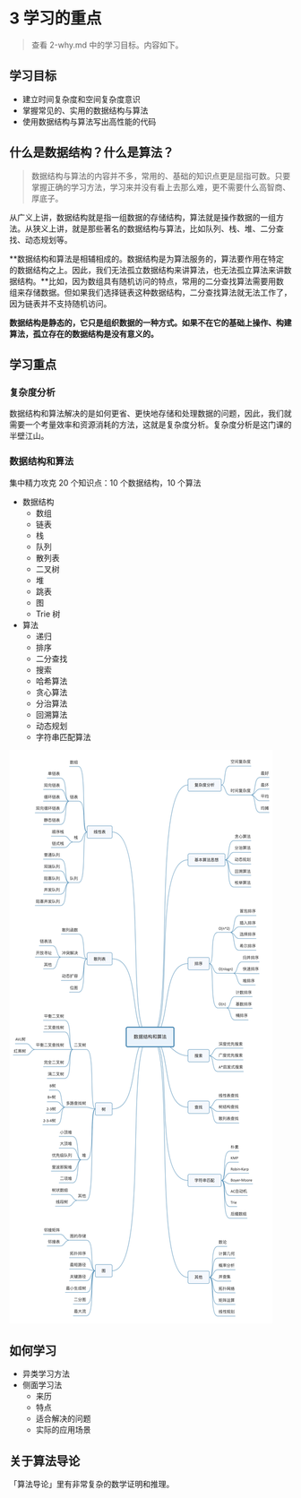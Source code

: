 # 3 学习的重点

> 查看 2-why.md 中的学习目标。内容如下。

## 学习目标

* 建立时间复杂度和空间复杂度意识
* 掌握常见的、实用的数据结构与算法
* 使用数据结构与算法写出高性能的代码

## 什么是数据结构？什么是算法？

> 数据结构与算法的内容并不多，常用的、基础的知识点更是屈指可数。只要掌握正确的学习方法，学习来并没有看上去那么难，更不需要什么高智商、厚底子。

从广义上讲，数据结构就是指一组数据的存储结构，算法就是操作数据的一组方法。从狭义上讲，就是那些著名的数据结构与算法，比如队列、栈、堆、二分查找、动态规划等。

**数据结构和算法是相辅相成的。数据结构是为算法服务的，算法要作用在特定的数据结构之上。因此，我们无法孤立数据结构来讲算法，也无法孤立算法来讲数据结构。**比如，因为数组具有随机访问的特点，常用的二分查找算法需要用数组来存储数据。但如果我们选择链表这种数据结构，二分查找算法就无法工作了，因为链表并不支持随机访问。

**数据结构是静态的，它只是组织数据的一种方式。如果不在它的基础上操作、构建算法，孤立存在的数据结构是没有意义的。**

## 学习重点
### 复杂度分析

数据结构和算法解决的是如何更省、更快地存储和处理数据的问题，因此，我们就需要一个考量效率和资源消耗的方法，这就是复杂度分析。复杂度分析是这门课的半壁江山。

### 数据结构和算法

集中精力攻克 20 个知识点：10 个数据结构，10 个算法

* 数据结构
  * 数组
  * 链表
  * 栈
  * 队列
  * 散列表
  * 二叉树
  * 堆
  * 跳表
  * 图
  * Trie 树
* 算法
  * 递归
  * 排序
  * 二分查找
  * 搜索
  * 哈希算法
  * 贪心算法
  * 分治算法
  * 回溯算法
  * 动态规划
  * 字符串匹配算法

![data-structure-and-algo-arch.jpg](../images/data-structure-and-algo-arch.jpg)

## 如何学习

* 异类学习方法
* 侧面学习法
  * 来历
  * 特点
  * 适合解决的问题
  * 实际的应用场景
## 关于算法导论

「算法导论」里有非常复杂的数学证明和推理。
